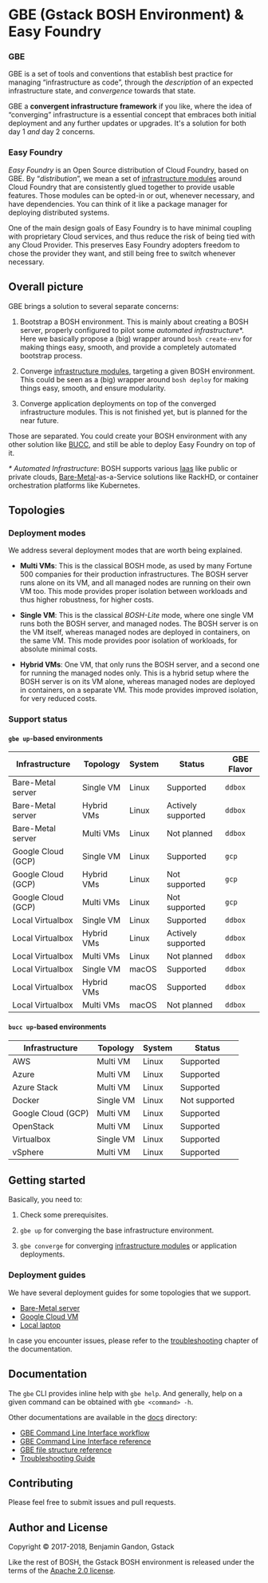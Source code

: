 GBE (Gstack BOSH Environment) & Easy Foundry
============================================

### GBE

GBE is a set of tools and conventions that establish best practice for
managing “infrastructure as code”, through the _description_ of an expected
infrastructure state, and _convergence_ towards that state.

GBE a **convergent infrastructure framework** if you like, where the idea of
“converging” infrastructure is a essential concept that embraces both initial
deployment and any further updates or upgrades. It's a solution for both day 1
_and_ day 2 concerns.

### Easy Foundry

_Easy Foundry_ is an Open Source distribution of Cloud Foundry, based on GBE.
By “_distribution_”, we mean a set of [infrastructure modules](./docs/components.md)
around Cloud Foundry that are consistently glued together to provide usable
features. Those modules can be opted-in or out, whenever necessary, and have
dependencies. You can think of it like a package manager for deploying
distributed systems.

One of the main design goals of Easy Foundry is to have minimal coupling with
proprietary Cloud services, and thus reduce the risk of being tied with any
Cloud Provider. This preserves Easy Foundry adopters freedom to chose the
provider they want, and still being free to switch whenever necessary.



Overall picture
---------------

GBE brings a solution to several separate concerns:

1. Bootstrap a BOSH environment. This is mainly about creating a BOSH server,
   properly configured to pilot some _automated infrastructure_*. Here we
   basically propose a (big) wrapper around `bosh create-env` for making
   things easy, smooth, and provide a completely automated bootstrap process.

2. Converge [infrastructure modules](./docs/components.md), targeting a given
   BOSH environment. This could be seen as a (big) wrapper around
   `bosh deploy` for making things easy, smooth, and ensure modularity.

3. Converge application deployments on top of the converged infrastructure
   modules. This is not finished yet, but is planned for the near future.

Those are separated. You could create your BOSH environment with any other
solution like [BUCC][bucc], and still be able to deploy Easy Foundry on top of
it.


_* Automated Infrastructure_: BOSH supports various [Iaas][iaas] like public
or private clouds, [Bare-Metal][bare_metal]-as-a-Service solutions like
RackHD, or container orchestration platforms like Kubernetes.

[bucc]: https://github.com/starkandwayne/bucc
[iaas]: https://en.wikipedia.org/wiki/Infrastructure_as_a_service
[bare_metal]: https://en.wikipedia.org/wiki/Bare-metal_server



Topologies
----------

### Deployment modes

We address several deployment modes that are worth being explained.

- **Multi VMs**: This is the classical BOSH mode, as used by many Fortune 500
  companies for their production infrastructures. The BOSH server runs alone
  on its VM, and all managed nodes are running on their own VM too. This mode
  provides proper isolation between workloads and thus higher robustness, for
  higher costs.

- **Single VM**: This is the classical _BOSH-Lite_ mode, where one single VM
  runs both the BOSH server, and managed nodes. The BOSH server is on the VM
  itself, whereas managed nodes are deployed in containers, on the same VM.
  This mode provides poor isolation of workloads, for absolute minimal costs.

- **Hybrid VMs**: One VM, that only runs the BOSH server, and a second one for
  running the managed nodes only. This is a hybrid setup where the BOSH server
  is on its VM alone, whereas managed nodes are deployed in containers, on a
  separate VM. This mode provides improved isolation, for very reduced costs.

### Support status

#### `gbe up`-based environments

Infrastructure     | Topology   | System | Status             | GBE Flavor
-------------------|------------|--------|--------------------|------------
Bare-Metal server  | Single VM  | Linux  | Supported          | `ddbox`
Bare-Metal server  | Hybrid VMs | Linux  | Actively supported | `ddbox`
Bare-Metal server  | Multi VMs  | Linux  | Not planned        | `ddbox`
Google Cloud (GCP) | Single VM  | Linux  | Supported          | `gcp`
Google Cloud (GCP) | Hybrid VMs | Linux  | Not supported      | `gcp`
Google Cloud (GCP) | Multi VMs  | Linux  | Not supported      | `gcp`
Local Virtualbox   | Single VM  | Linux  | Supported          | `ddbox`
Local Virtualbox   | Hybrid VMs | Linux  | Actively supported | `ddbox`
Local Virtualbox   | Multi VMs  | Linux  | Not planned        | `ddbox`
Local Virtualbox   | Single VM  | macOS  | Supported          | `ddbox`
Local Virtualbox   | Hybrid VMs | macOS  | Supported          | `ddbox`
Local Virtualbox   | Multi VMs  | macOS  | Not planned        | `ddbox`

#### `bucc up`-based environments

Infrastructure     | Topology  | System | Status
-------------------|-----------|--------|--------
AWS                | Multi VM  | Linux  | Supported
Azure              | Multi VM  | Linux  | Supported
Azure Stack        | Multi VM  | Linux  | Supported
Docker             | Single VM | Linux  | Not supported
Google Cloud (GCP) | Multi VM  | Linux  | Supported
OpenStack          | Multi VM  | Linux  | Supported
Virtualbox         | Single VM | Linux  | Supported
vSphere            | Multi VM  | Linux  | Supported



Getting started
---------------

Basically, you need to:

1. Check some prerequisites.

2. `gbe up` for converging the base infrastructure environment.

3. `gbe converge` for converging [infrastructure modules](./docs/components.md)
   or application deployments.


### Deployment guides

We have several deployment guides for some topologies that we support.

- [Bare-Metal server](./docs/getting-started/bare-metal.dm)
- [Google Cloud VM](./docs/getting-started/gcp-vm.dm)
- [Local laptop](./docs/getting-started/local-vbox.dm)

In case you encounter issues, please refer to the [troubleshooting](./docs/troubleshooting.md)
chapter of the documentation.



Documentation
-------------

The `gbe` CLI provides inline help with `gbe help`. And generally, help on a
given command can be obtained with `gbe <command> -h`.

Other documentations are available in the [docs](./docs/) directory:

- [GBE Command Line Interface workflow](./docs/cli-workflow.md)
- [GBE Command Line Interface reference](./docs/cli-reference.md)
- [GBE file structure reference](./docs/gbe-structure-reference.md)
- [Troubleshooting Guide](./docs/troubleshooting.md)



Contributing
------------

Please feel free to submit issues and pull requests.



Author and License
------------------

Copyright © 2017-2018, Benjamin Gandon, Gstack

Like the rest of BOSH, the Gstack BOSH environment is released under the terms
of the [Apache 2.0 license](http://www.apache.org/licenses/LICENSE-2.0).

<!--
# Local Variables:
# indent-tabs-mode: nil
# End:
-->
